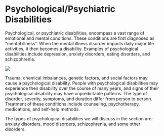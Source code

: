 # Psychological/Psychiatric Disabilities

Psychological, or psychiatric disabilities, encompass a vast range of emotional and mental conditions. These conditions are first diagnosed as "mental illness". When the mental illness disorder impacts daily major life activities, it then becomes a disability. Examples of psychological disabilities include depression, anxiety disorders, eating disorders, and schizophrenia.

![](https://dequeuniversity.com/assets/images/iaap_course/complexbrain.png)

Trauma, chemical imbalances, genetic factors, and social factors may cause a psychological disability. People with psychological disabilities may experience their disability over the course of many years, and signs of their psychological disability may have unpredictable patterns. The type of disorder, severity, symptoms, and duration differ from person to person. Treatment of these conditions include counseling, psychotherapy, medications, and self-help methods.&#x20;

The types of psychological disabilities we will discuss in the section are: anxiety disorders, mood disorders, schizophrenia, and some other disorders.
